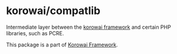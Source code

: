 # korowai/compatlib

Intermediate layer between the
[korowai framework](https://github.com/korowai/korowai/) and certain PHP
libraries, such as PCRE.

This package is a part of [Korowai Framework](https://github.com/korowai/korowai/).
